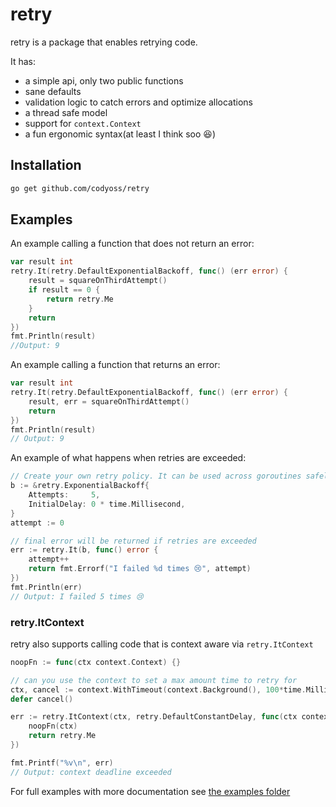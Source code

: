 # retry

retry is a package that enables retrying code.

It has:

- a simple api, only two public functions
- sane defaults
- validation logic to catch errors and optimize allocations
- a thread safe model
- support for `context.Context`
- a fun ergonomic syntax(at least I think soo :laughing:)

## Installation

```bash
go get github.com/codyoss/retry
```

## Examples

An example calling a function that does not return an error:

```go
var result int
retry.It(retry.DefaultExponentialBackoff, func() (err error) {
    result = squareOnThirdAttempt()
    if result == 0 {
        return retry.Me
    }
    return
})
fmt.Println(result)
//Output: 9
```

An example calling a function that returns an error:

```go
var result int
retry.It(retry.DefaultExponentialBackoff, func() (err error) {
    result, err = squareOnThirdAttempt()
    return
})
fmt.Println(result)
// Output: 9
```

An example of what happens when retries are exceeded:

```go
// Create your own retry policy. It can be used across goroutines safely.
b := &retry.ExponentialBackoff{
    Attempts:     5,
    InitialDelay: 0 * time.Millisecond,
}
attempt := 0

// final error will be returned if retries are exceeded
err := retry.It(b, func() error {
    attempt++
    return fmt.Errorf("I failed %d times 😢", attempt)
})
fmt.Println(err)
// Output: I failed 5 times 😢
```

### retry.ItContext

retry also supports calling code that is context aware via `retry.ItContext`

```go
noopFn := func(ctx context.Context) {}

// can you use the context to set a max amount time to retry for
ctx, cancel := context.WithTimeout(context.Background(), 100*time.Millisecond)
defer cancel()

err := retry.ItContext(ctx, retry.DefaultConstantDelay, func(ctx context.Context) (err error) {
    noopFn(ctx)
    return retry.Me
})

fmt.Printf("%v\n", err)
// Output: context deadline exceeded
```

For full examples with more documentation see [the examples folder](examples/)